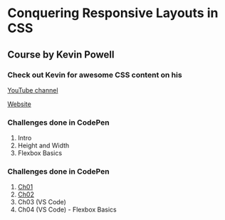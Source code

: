 # Conquering Responsive Layouts in CSS

## Course by Kevin Powell

### Check out Kevin for awesome CSS content on his

[YouTube channel](https://www.youtube.com/user/KepowOb/featured)

[Website](https://www.kevinpowell.co/)

### Challenges done in CodePen

1. Intro
1. Height and Width 
1. Flexbox Basics


### Challenges done in CodePen

1. [Ch01](https://codepen.io/over40dev/pen/qBOaVvy?editors=1100)
1. [Ch02](https://codepen.io/over40dev/pen/MWajrEQ)
1. Ch03 (VS Code)
1. Ch04 (VS Code) - Flexbox Basics
